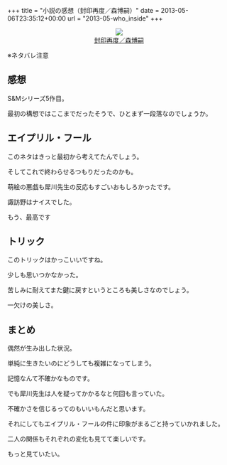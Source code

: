 +++
title = "小説の感想（封印再度／森博嗣）"
date = 2013-05-06T23:35:12+00:00
url = "2013-05-who_inside"
+++

<div style="text-align: center;">
  <a href="http://www.amazon.co.jp/gp/product/4062647990/ref=as_li_ss_il?ie=UTF8&#038;camp=247&#038;creative=7399&#038;creativeASIN=4062647990&#038;linkCode=as2&#038;tag=5000164-22"><img border="0" src="http://ws-fe.amazon-adsystem.com/widgets/q?_encoding=UTF8&#038;ASIN=4062647990&#038;Format=_SL160_&#038;ID=AsinImage&#038;MarketPlace=JP&#038;ServiceVersion=20070822&#038;WS=1&#038;tag=5000164-22" /><br /><span>封印再度／森博嗣</span></a><img src="http://ir-jp.amazon-adsystem.com/e/ir?t=5000164-22&#038;l=as2&#038;o=9&#038;a=4062647990" width="1" height="1" border="0" alt="" style="border:none !important; margin:0px !important;" />
</div>

※ネタバレ注意

## 感想

S&#038;Mシリーズ5作目。
  
最初の構想ではここまでだったそうで、ひとまず一段落なのでしょうか。

## エイプリル・フール

このネタはきっと最初から考えてたんでしょう。
  
そしてこれで終わらせるつもりだったのかも。
  
萌絵の悪戯も犀川先生の反応もすごいおもしろかったです。
  
諏訪野はナイスでした。
  
もう、最高です

## トリック

このトリックはかっこいいですね。
  
少しも思いつかなかった。
  
苦しみに耐えてまた鍵に戻すというところも美しさなのでしょう。
  
一欠けの美しさ。

## まとめ

偶然が生み出した状況。
  
単純に生きたいのにどうしても複雑になってしまう。
  
記憶なんて不確かなものです。
  
でも犀川先生は人を疑ってかかるなと何回も言っていた。
  
不確かさを信じるってのもいいもんだと思います。
  
それにしてもエイプリル・フールの件に印象がまるごと持っていかれました。
  
二人の関係もそれぞれの変化も見てて楽しいです。
  
もっと見ていたい。
